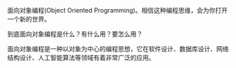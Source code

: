 面向对象编程(Object Oriented Programming)。相信这种编程思维，会为你打开一个新的世界。

到底面向对象编程是什么？有什么用？要怎么用？

面向对象编程是一种以对象为中心的编程思想，它在软件设计、数据库设计、网络结构设计、人工智能算法等领域有着非常广泛的应用。




